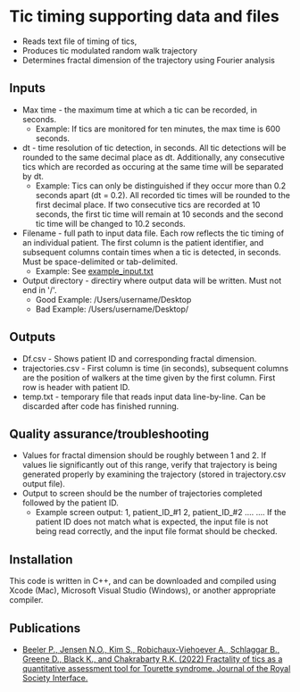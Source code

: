 # Tic timing supporting data and files

  * Reads text file of timing of tics, 
  * Produces tic modulated random walk trajectory
  * Determines fractal dimension of the trajectory using Fourier analysis

## Inputs

  * Max time - the maximum time at which a tic can be recorded, in seconds. 
   	 * Example: If tics are monitored for ten minutes, the max time is 600 seconds.
  * dt - time resolution of tic detection, in seconds. All tic detections will be rounded to the same decimal place as dt. Additionally, any consecutive tics which are recorded as occuring at the same time will be separated by dt.
  	 *  Example: Tics can only be distinguished if they occur more than 0.2 seconds apart (dt = 0.2). All recorded tic times will be rounded to the first decimal place. If two consecutive tics are recorded at 10 seconds, the first tic time will remain at 10 seconds and the second tic time will be changed to 10.2 seconds. 
  *  Filename - full path to input data file. Each row reflects the tic timing of an individual patient. The first column is the patient identifier, and subsequent columns contain times when a tic is detected, in seconds. Must be space-delimited or tab-delimited.
  	 *  Example: See [example_input.txt](https://github.com/beelerpayton/tic_timing_supporting_data_and_files/blob/main/example_input.txt)
  *  Output directory - directiry where output data will be written. Must not end in '/'.
  	 *  Good Example: /Users/username/Desktop
  	 *  Bad Example: /Users/username/Desktop/

## Outputs

  * Df.csv - Shows patient ID and corresponding fractal dimension.
  * trajectories.csv - First column is time (in seconds), subsequent columns are the position of walkers at the time given by the first column. First row is header with patient ID.
  * temp.txt - temporary file that reads input data line-by-line. Can be discarded after code has finished running.

## Quality assurance/troubleshooting

  * Values for fractal dimension should be roughly between 1 and 2. If values lie significantly out of this range, verify that trajectory is being generated properly by examining the trajectory (stored in trajectory.csv output file).
  * Output to screen should be the number of trajectories completed followed by the patient ID.
   	 * Example screen output: 
   	     1, patient_ID_#1
         2, patient_ID_#2
         ....
         ....
    If the patient ID does not match what is expected, the input file is not being read correctly, and the input file format should be checked. 

## Installation

This code is written in C++, and can be downloaded and compiled using Xcode (Mac), Microsoft Visual Studio (Windows), or another appropriate compiler.

## Publications

  * [Beeler P., Jensen N.O., Kim S., Robichaux-Viehoever A., Schlaggar B., Greene D., Black K., and Chakrabarty R.K. (2022) Fractality of tics as a quantitative assessment tool for Tourette syndrome. Journal of the Royal Society Interface.](https://doi.org/10.1098/rsif.2021.0742)
